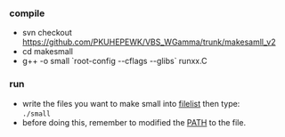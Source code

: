 ### compile
- svn checkout https://github.com/PKUHEPEWK/VBS_WGamma/trunk/makesamll_v2
- cd makesmall
- g++ -o small \`root-config --cflags --glibs\` runxx.C

### run
- write the files you want to make small into [filelist](https://github.com/PKUHEPEWK/VBS_WGamma/blob/master/makesamll_v2/filelist) then type:\
`./small`
- before doing this, remember to modified the [PATH](https://github.com/PKUHEPEWK/VBS_WGamma/blob/4fa88b7a7056c1be16fcd1a84b774f319a39877d/makesamll_v2/runxx.C#L6) to the file.
